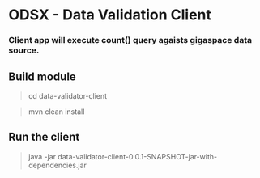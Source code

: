 # ODSX - Data Validation Client

### Client app will execute count() query agaists gigaspace data source.

## Build module

> cd data-validator-client

> mvn clean install

## Run the client

> java -jar data-validator-client-0.0.1-SNAPSHOT-jar-with-dependencies.jar <GSManagerHostIP> <GSLookupGroup> <GSSpaceName> <GSTableName>